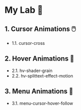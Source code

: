 # My Lab 🧪

## 1. Cursor Animations 🖱️

- 1.1. cursor-cross

## 2. Hover Animations 🦄

- 2.1. hv-shader-grain
- 2.2. hv-splittext-effect-motion

## 3. Menu Animations 🍔

- 3.1. menu-cursor-hover-follow
